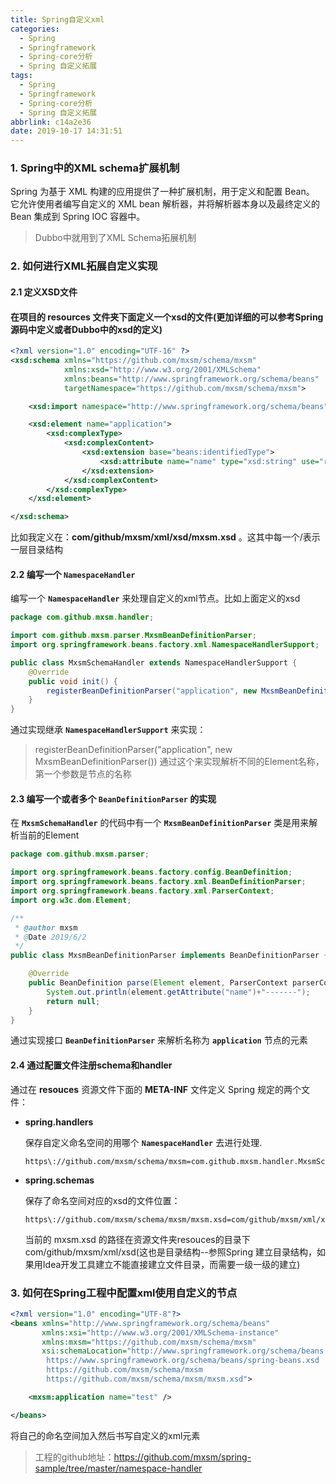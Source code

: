 ```yaml
---
title: Spring自定义xml
categories:
  - Spring
  - Springframework
  - Spring-core分析
  - Spring 自定义拓展
tags:
  - Spring
  - Springframework
  - Spring-core分析
  - Spring 自定义拓展
abbrlink: c14a2e36
date: 2019-10-17 14:31:51
---
```

### 1. Spring中的XML schema扩展机制

Spring 为基于 XML 构建的应用提供了一种扩展机制，用于定义和配置 Bean。 它允许使用者编写自定义的 XML bean 解析器，并将解析器本身以及最终定义的 Bean 集成到 Spring IOC 容器中。

> Dubbo中就用到了XML Schema拓展机制

### 2. 如何进行XML拓展自定义实现 

#### 2.1 定义XSD文件

#### 在项目的 **resources** 文件夹下面定义一个xsd的文件(更加详细的可以参考Spring源码中定义或者Dubbo中的xsd的定义)

```xml
<?xml version="1.0" encoding="UTF-16" ?>
<xsd:schema xmlns="https://github.com/mxsm/schema/mxsm"
            xmlns:xsd="http://www.w3.org/2001/XMLSchema"
            xmlns:beans="http://www.springframework.org/schema/beans"
            targetNamespace="https://github.com/mxsm/schema/mxsm">

    <xsd:import namespace="http://www.springframework.org/schema/beans" />

    <xsd:element name="application">
        <xsd:complexType>
            <xsd:complexContent>
                <xsd:extension base="beans:identifiedType">
                    <xsd:attribute name="name" type="xsd:string" use="required"/>
                </xsd:extension>
            </xsd:complexContent>
        </xsd:complexType>
    </xsd:element>

</xsd:schema>
```

比如我定义在：**com/github/mxsm/xml/xsd/mxsm.xsd** 。这其中每一个/表示一层目录结构

#### 2.2 编写一个 **`NamespaceHandler`**

编写一个 **`NamespaceHandler`** 来处理自定义的xml节点。比如上面定义的xsd

```java
package com.github.mxsm.handler;

import com.github.mxsm.parser.MxsmBeanDefinitionParser;
import org.springframework.beans.factory.xml.NamespaceHandlerSupport;

public class MxsmSchemaHandler extends NamespaceHandlerSupport {
    @Override
    public void init() {
        registerBeanDefinitionParser("application", new MxsmBeanDefinitionParser());
    }
}

```

通过实现继承 **`NamespaceHandlerSupport`** 来实现：

> registerBeanDefinitionParser("application", new MxsmBeanDefinitionParser()) 通过这个来实现解析不同的Element名称，第一个参数是节点的名称

#### 2.3 编写一个或者多个 `BeanDefinitionParser` 的实现

在 **`MxsmSchemaHandler`** 的代码中有一个 **`MxsmBeanDefinitionParser`** 类是用来解析当前的Element

```java
package com.github.mxsm.parser;

import org.springframework.beans.factory.config.BeanDefinition;
import org.springframework.beans.factory.xml.BeanDefinitionParser;
import org.springframework.beans.factory.xml.ParserContext;
import org.w3c.dom.Element;

/**
 * @author mxsm
 * @Date 2019/6/2
 */
public class MxsmBeanDefinitionParser implements BeanDefinitionParser {

    @Override
    public BeanDefinition parse(Element element, ParserContext parserContext) {
        System.out.println(element.getAttribute("name")+"-------");
        return null;
    }
}
```

通过实现接口 **`BeanDefinitionParser`** 来解析名称为 **`application`** 节点的元素

#### 2.4 通过配置文件注册schema和handler

通过在 **resouces** 资源文件下面的 **META-INF** 文件定义 Spring 规定的两个文件：

- **spring.handlers**

  保存自定义命名空间的用哪个 **`NamespaceHandler`** 去进行处理.

  ```
  https\://github.com/mxsm/schema/mxsm=com.github.mxsm.handler.MxsmSchemaHandler
  ```

- **spring.schemas**

  保存了命名空间对应的xsd的文件位置：

  ```
  https\://github.com/mxsm/schema/mxsm/mxsm.xsd=com/github/mxsm/xml/xsd/mxsm.xsd
  ```

  当前的 mxsm.xsd 的路径在资源文件夹resouces的目录下com/github/mxsm/xml/xsd(这也是目录结构--参照Spring 建立目录结构，如果用Idea开发工具建立不能直接建立文件目录，而需要一级一级的建立)

### 3. 如何在Spring工程中配置xml使用自定义的节点

```xml
<?xml version="1.0" encoding="UTF-8"?>
<beans xmlns="http://www.springframework.org/schema/beans"
       xmlns:xsi="http://www.w3.org/2001/XMLSchema-instance"
       xmlns:mxsm="https://github.com/mxsm/schema/mxsm"
       xsi:schemaLocation="http://www.springframework.org/schema/beans
        https://www.springframework.org/schema/beans/spring-beans.xsd
        https://github.com/mxsm/schema/mxsm
        https://github.com/mxsm/schema/mxsm/mxsm.xsd">

    <mxsm:application name="test" />

</beans>
```

将自己的命名空间加入然后书写自定义的xml元素

> 工程的github地址：https://github.com/mxsm/spring-sample/tree/master/namespace-handler

